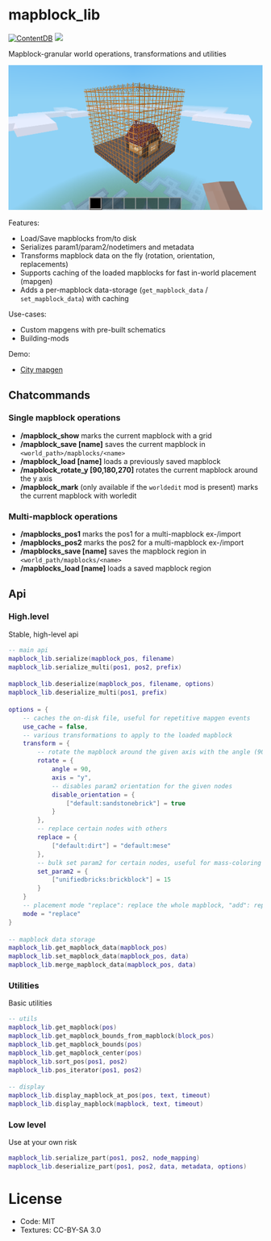
# mapblock_lib

[![ContentDB](https://content.minetest.net/packages/BuckarooBanzay/mapblock_lib/shields/downloads/)](https://content.minetest.net/packages/BuckarooBanzay/mapblock_lib/)
![](https://github.com/BuckarooBanzay/mapblock_lib/workflows/luacheck/badge.svg)

Mapblock-granular world operations, transformations and utilities

<img src="./screenshot.png"/>

Features:

* Load/Save mapblocks from/to disk
* Serializes param1/param2/nodetimers and metadata
* Transforms mapblock data on the fly (rotation, orientation, replacements)
* Supports caching of the loaded mapblocks for fast in-world placement (mapgen)
* Adds a per-mapblock data-storage (`get_mapblock_data` / `set_mapblock_data`) with caching

Use-cases:

* Custom mapgens with pre-built schematics
* Building-mods

Demo:

* [City mapgen](https://github.com/BuckarooBanzay/citygen)

## Chatcommands

### Single mapblock operations
* **/mapblock_show** marks the current mapblock with a grid
* **/mapblock_save [name]** saves the current mapblock in `<world_path>/mapblocks/<name>`
* **/mapblock_load [name]** loads a previously saved mapblock
* **/mapblock_rotate_y [90,180,270]** rotates the current mapblock around the y axis
* **/mapblock_mark** (only available if the `worldedit` mod is present) marks the current mapblock with worledit

### Multi-mapblock operations
* **/mapblocks_pos1** marks the pos1 for a multi-mapblock ex-/import
* **/mapblocks_pos2** marks the pos2 for a multi-mapblock ex-/import
* **/mapblocks_save [name]** saves the mapblock region in `<world_path/mapblocks/<name>`
* **/mapblocks_load [name]** loads a saved mapblock region

## Api

### High.level

Stable, high-level api

```lua
-- main api
mapblock_lib.serialize(mapblock_pos, filename)
mapblock_lib.serialize_multi(pos1, pos2, prefix)

mapblock_lib.deserialize(mapblock_pos, filename, options)
mapblock_lib.deserialize_multi(pos1, prefix)

options = {
	-- caches the on-disk file, useful for repetitive mapgen events
	use_cache = false,
	-- various transformations to apply to the loaded mapblock
	transform = {
		-- rotate the mapblock around the given axis with the angle (90, 180, 270)
		rotate = {
			angle = 90,
			axis = "y",
			-- disables param2 orientation for the given nodes
			disable_orientation = {
				["default:sandstonebrick"] = true
			}
		},
		-- replace certain nodes with others
		replace = {
			["default:dirt"] = "default:mese"
		},
		-- bulk set param2 for certain nodes, useful for mass-coloring
		set_param2 = {
			["unifiedbricks:brickblock"] = 15
		}
	}
	-- placement mode "replace": replace the whole mapblock, "add": replace only air nodes
	mode = "replace"
}

-- mapblock data storage
mapblock_lib.get_mapblock_data(mapblock_pos)
mapblock_lib.set_mapblock_data(mapblock_pos, data)
mapblock_lib.merge_mapblock_data(mapblock_pos, data)
```

### Utilities

Basic utilities

```lua
-- utils
mapblock_lib.get_mapblock(pos)
mapblock_lib.get_mapblock_bounds_from_mapblock(block_pos)
mapblock_lib.get_mapblock_bounds(pos)
mapblock_lib.get_mapblock_center(pos)
mapblock_lib.sort_pos(pos1, pos2)
mapblock_lib.pos_iterator(pos1, pos2)

-- display
mapblock_lib.display_mapblock_at_pos(pos, text, timeout)
mapblock_lib.display_mapblock(mapblock, text, timeout)
```

### Low level

Use at your own risk

```lua
mapblock_lib.serialize_part(pos1, pos2, node_mapping)
mapblock_lib.deserialize_part(pos1, pos2, data, metadata, options)
```

# License

* Code: MIT
* Textures: CC-BY-SA 3.0

